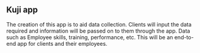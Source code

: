 ## Kuji app ##

The creation of this app is to aid data collection. Clients will input the data required and information will be passed on to them through the app.
Data such as Employee skills, training, performance, etc. 
This will be an end-to-end app for clients and their employees.
